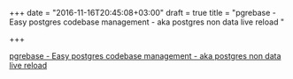 +++
date = "2016-11-16T20:45:08+03:00"
draft = true
title = "pgrebase - Easy postgres codebase management - aka postgres non data live reload "

+++

<p><a href="https://t.co/YKVC2l0iTy">pgrebase - Easy postgres codebase management - aka postgres non data live reload </a></p>
